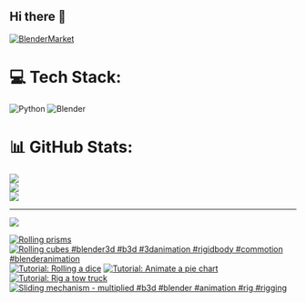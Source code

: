 ## Hi there 👋

<!--
**luckychris/luckychris** is a ✨ _special_ ✨ repository because its `README.md` (this file) appears on your GitHub profile.

Here are some ideas to get you started:

- 🔭 I’m currently working on ...
- 🌱 I’m currently learning ...
- 👯 I’m looking to collaborate on ...
- 🤔 I’m looking for help with ...
- 💬 Ask me about ...
- 📫 How to reach me: https://www.instagram.com/blender.fun/
- 😄 Pronouns: ...
- ⚡ Fun fact: ...
-->


[![BlenderMarket](https://assets.superhivemarket.com/site_assets/blendermarketlogo.png)](https://blendermarket.com/creators/blenderfun)

# 💻 Tech Stack:
![Python](https://img.shields.io/badge/python-3670A0?style=for-the-badge&logo=python&logoColor=ffdd54) ![Blender](https://img.shields.io/badge/blender-%23F5792A.svg?style=for-the-badge&logo=blender&logoColor=white)
# 📊 GitHub Stats:
![](https://github-readme-stats.vercel.app/api?username=luckychris&theme=great-gatsby&hide_border=false&include_all_commits=false&count_private=false)<br/>
![](https://github-readme-streak-stats.herokuapp.com/?user=luckychris&theme=great-gatsby&hide_border=false)<br/>
![](https://github-readme-stats.vercel.app/api/top-langs/?username=luckychris&theme=great-gatsby&hide_border=false&include_all_commits=false&count_private=false&layout=compact)

---
[![](https://visitcount.itsvg.in/api?id=luckychris&icon=0&color=0)](https://visitcount.itsvg.in)

<!-- Proudly created with GPRM ( https://gprm.itsvg.in ) -->

<!-- BEGIN YOUTUBE-CARDS -->
[![Rolling prisms](https://ytcards.demolab.com/?id=Gpje3IrvRGY&title=Rolling+prisms&lang=en&timestamp=1741938995&background_color=%230d1117&title_color=%23ffffff&stats_color=%23dedede&max_title_lines=1&width=250&border_radius=5 "Rolling prisms")](https://www.youtube.com/watch?v=Gpje3IrvRGY)
[![Rolling cubes #blender3d #b3d #3danimation #rigidbody #commotion #blenderanimation](https://ytcards.demolab.com/?id=z2lb4ArCsmQ&title=Rolling+cubes+%23blender3d+%23b3d+%233danimation+%23rigidbody+%23commotion+%23blenderanimation&lang=en&timestamp=1741862029&background_color=%230d1117&title_color=%23ffffff&stats_color=%23dedede&max_title_lines=1&width=250&border_radius=5 "Rolling cubes #blender3d #b3d #3danimation #rigidbody #commotion #blenderanimation")](https://www.youtube.com/watch?v=z2lb4ArCsmQ)
[![Tutorial: Rolling a dice](https://ytcards.demolab.com/?id=YewM9NQr65g&title=Tutorial%3A+Rolling+a+dice&lang=en&timestamp=1741688769&background_color=%230d1117&title_color=%23ffffff&stats_color=%23dedede&max_title_lines=1&width=250&border_radius=5 "Tutorial: Rolling a dice")](https://www.youtube.com/watch?v=YewM9NQr65g)
[![Tutorial: Animate a pie chart](https://ytcards.demolab.com/?id=0MbuymXyxYo&title=Tutorial%3A+Animate+a+pie+chart&lang=en&timestamp=1741606194&background_color=%230d1117&title_color=%23ffffff&stats_color=%23dedede&max_title_lines=1&width=250&border_radius=5 "Tutorial: Animate a pie chart")](https://www.youtube.com/watch?v=0MbuymXyxYo)
[![Tutorial: Rig a tow truck](https://ytcards.demolab.com/?id=ZppuO58odG4&title=Tutorial%3A+Rig+a+tow+truck&lang=en&timestamp=1741452849&background_color=%230d1117&title_color=%23ffffff&stats_color=%23dedede&max_title_lines=1&width=250&border_radius=5 "Tutorial: Rig a tow truck")](https://www.youtube.com/watch?v=ZppuO58odG4)
[![Sliding mechanism - multiplied #b3d #blender #animation #rig #rigging](https://ytcards.demolab.com/?id=LxEtrUEspp8&title=Sliding+mechanism+-+multiplied+%23b3d+%23blender+%23animation+%23rig+%23rigging&lang=en&timestamp=1741166366&background_color=%230d1117&title_color=%23ffffff&stats_color=%23dedede&max_title_lines=1&width=250&border_radius=5 "Sliding mechanism - multiplied #b3d #blender #animation #rig #rigging")](https://www.youtube.com/watch?v=LxEtrUEspp8)
<!-- END YOUTUBE-CARDS -->

